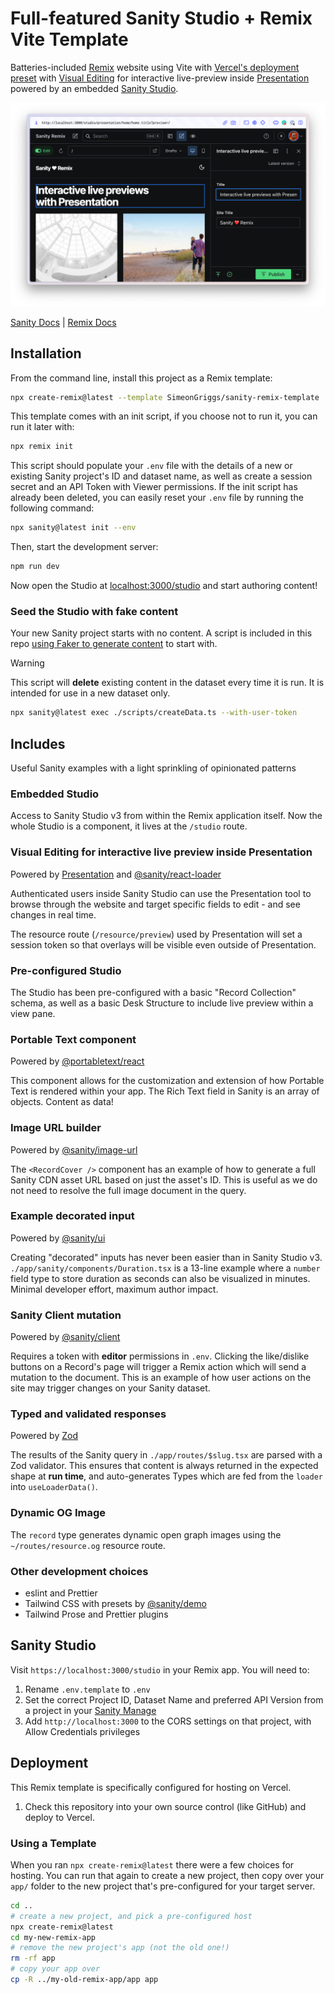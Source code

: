 # Full-featured Sanity Studio + Remix Vite Template

Batteries-included [Remix](https://remix.run/) website using Vite with [Vercel's deployment preset](https://vercel.com/docs/frameworks/remix) with [Visual Editing](https://www.sanity.io/docs/visual-editing) for interactive live-preview inside [Presentation](https://www.sanity.io/docs/presentation) powered by an embedded [Sanity Studio](https://www.sanity.io/studio).

![Presentation tool in Sanity Studio](./img/sanity-remix-presentation.png)

[Sanity Docs](https://sanity.io/docs) | [Remix Docs](https://remix.run/docs)

## Installation

From the command line, install this project as a Remix template:

```sh
npx create-remix@latest --template SimeonGriggs/sanity-remix-template
```

This template comes with an init script, if you choose not to run it, you can run it later with:

```sh
npx remix init
```

This script should populate your `.env` file with the details of a new or existing Sanity project's ID and dataset name, as well as create a session secret and an API Token with Viewer permissions. If the init script has already been deleted, you can easily reset your `.env` file by running the following command:

```sh
npx sanity@latest init --env
```

Then, start the development server:

```sh
npm run dev
```

Now open the Studio at [localhost:3000/studio](http://localhost:3000/studio) and start authoring content!

### Seed the Studio with fake content

Your new Sanity project starts with no content. A script is included in this repo [using Faker to generate content](https://www.sanity.io/guides/create-fake-demo-content-with-sanity-cli) to start with.

> [!WARNING]  
> This script will **delete** existing content in the dataset every time it is run. It is intended for use in a new dataset only.

```sh
npx sanity@latest exec ./scripts/createData.ts --with-user-token
```

## Includes

Useful Sanity examples with a light sprinkling of opinionated patterns

### Embedded Studio

Access to Sanity Studio v3 from within the Remix application itself. Now the whole Studio is a component, it lives at the `/studio` route.

### Visual Editing for interactive live preview inside Presentation

Powered by [Presentation](https://www.sanity.io/docs/presentation) and [@sanity/react-loader](https://www.sanity.io/docs/react-loader)

Authenticated users inside Sanity Studio can use the Presentation tool to browse through the website and target specific fields to edit - and see changes in real time.

The resource route (`/resource/preview`) used by Presentation will set a session token so that overlays will be visible even outside of Presentation.

### Pre-configured Studio

The Studio has been pre-configured with a basic "Record Collection" schema, as well as a basic Desk Structure to include live preview within a view pane.

### Portable Text component

Powered by [@portabletext/react](https://github.com/portabletext/react-portabletext)

This component allows for the customization and extension of how Portable Text is rendered within your app. The Rich Text field in Sanity is an array of objects. Content as data!

### Image URL builder

Powered by [@sanity/image-url](https://github.com/sanity-io/image-url)

The `<RecordCover />` component has an example of how to generate a full Sanity CDN asset URL based on just the asset's ID. This is useful as we do not need to resolve the full image document in the query.

### Example decorated input

Powered by [@sanity/ui](https://www.sanity.io/ui)

Creating "decorated" inputs has never been easier than in Sanity Studio v3. `./app/sanity/components/Duration.tsx` is a 13-line example where a `number` field type to store duration as seconds can also be visualized in minutes. Minimal developer effort, maximum author impact.

### Sanity Client mutation

Powered by [@sanity/client](https://github.com/sanity-io/client)

Requires a token with **editor** permissions in `.env`. Clicking the like/dislike buttons on a Record's page will trigger a Remix action which will send a mutation to the document. This is an example of how user actions on the site may trigger changes on your Sanity dataset.

### Typed and validated responses

Powered by [Zod](https://zod.dev/)

The results of the Sanity query in `./app/routes/$slug.tsx` are parsed with a Zod validator. This ensures that content is always returned in the expected shape at **run time**, and auto-generates Types which are fed from the `loader` into `useLoaderData()`.

### Dynamic OG Image

The `record` type generates dynamic open graph images using the `~/routes/resource.og` resource route.

### Other development choices

- eslint and Prettier
- Tailwind CSS with presets by [@sanity/demo](https://github.com/sanity-io/demo)
- Tailwind Prose and Prettier plugins

## Sanity Studio

Visit `https://localhost:3000/studio` in your Remix app. You will need to:

1. Rename `.env.template` to `.env`
2. Set the correct Project ID, Dataset Name and preferred API Version from a project in your [Sanity Manage](https://sanity.io/manage)
3. Add `http://localhost:3000` to the CORS settings on that project, with Allow Credentials privileges

## Deployment

This Remix template is specifically configured for hosting on Vercel.

1. Check this repository into your own source control (like GitHub) and deploy to Vercel.

### Using a Template

When you ran `npx create-remix@latest` there were a few choices for hosting. You can run that again to create a new project, then copy over your `app/` folder to the new project that's pre-configured for your target server.

```sh
cd ..
# create a new project, and pick a pre-configured host
npx create-remix@latest
cd my-new-remix-app
# remove the new project's app (not the old one!)
rm -rf app
# copy your app over
cp -R ../my-old-remix-app/app app
```
